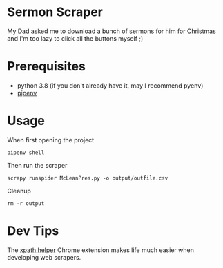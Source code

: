 # Sermon Scraper
My Dad asked me to download a bunch of sermons for him for Christmas and I'm too lazy to click all the buttons myself ;)

# Prerequisites
- python 3.8 (if you don't already have it, may I recommend pyenv)
- [pipenv](https://pipenv.pypa.io/en/latest/#install-pipenv-today)

# Usage

When first opening the project
```
pipenv shell
```

Then run the scraper
```
scrapy runspider McLeanPres.py -o output/outfile.csv
```

Cleanup
```
rm -r output
```

# Dev Tips
The [xpath helper](https://chrome.google.com/webstore/detail/xpath-helper/hgimnogjllphhhkhlmebbmlgjoejdpjl)
Chrome extension makes life much easier when developing web scrapers.